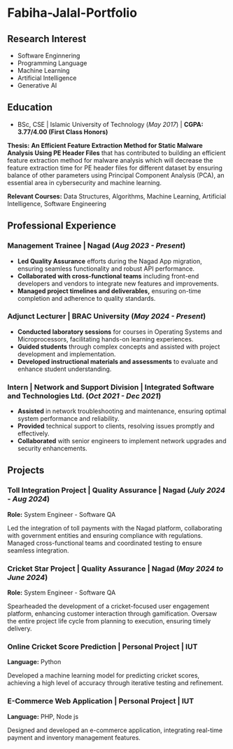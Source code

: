 # Fabiha-Jalal-Portfolio

## Research Interest
- Software Enginnering
- Programming Language
- Machine Learning
- Artificial Intelligence
- Generative AI
## Education
- BSc, CSE | Islamic University of Technology (_May 2017_) |  **CGPA: 3.77/4.00 (First Class Honors)**

**Thesis:** **An Efficient Feature Extraction Method for Static Malware Analysis Using PE Header Files** that has contributed to building an efficient feature extraction method for malware analysis which will decrease the feature extraction time for PE header files for different dataset by ensuring balance of other parameters using Principal Component Analysis (PCA), an essential area in cybersecurity and machine learning.

**Relevant Courses:** Data Structures, Algorithms, Machine Learning, Artificial Intelligence, Software Engineering

## Professional Experience
### Management Trainee | Nagad (_Aug 2023 - Present_)
  - **Led Quality Assurance** efforts during the Nagad App migration, ensuring seamless functionality and robust
API performance.
 - **Collaborated with cross-functional teams** including front-end developers and vendors to integrate new features and improvements.
 - **Managed project timelines and deliverables,** ensuring on-time completion and adherence to quality standards.

  ### Adjunct Lecturer | BRAC University (_May 2024 - Present_)
  - **Conducted laboratory sessions** for courses in Operating Systems and Microprocessors, facilitating hands-on
learning experiences.
  - **Guided students** through complex concepts and assisted with project development and implementation.
  - **Developed instructional materials and assessments** to evaluate and enhance student understanding.

  ### Intern | Network and Support Division | Integrated Software and Technologies Ltd. (_Oct 2021 - Dec 2021_)
  - **Assisted** in network troubleshooting and maintenance, ensuring optimal system performance and reliability.
  - **Provided** technical support to clients, resolving issues promptly and effectively.
  - **Collaborated** with senior engineers to implement network upgrades and security enhancements.
## Projects
### Toll Integration Project | Quality Assurance | Nagad (_July 2024 - Aug 2024_)
**Role:** System Engineer - Software QA

Led the integration of toll payments with the Nagad platform, collaborating with government entities and ensuring compliance with regulations. Managed cross-functional teams and coordinated testing to ensure seamless integration.
### Cricket Star Project | Quality Assurance | Nagad (_May 2024 to June 2024_)
**Role:** System Engineer - Software QA

Spearheaded the development of a cricket-focused user engagement platform, enhancing customer interaction
through gamification. Oversaw the entire project life cycle from planning to execution, ensuring timely delivery.

### Online Cricket Score Prediction | Personal Project | IUT
**Language:** Python

Developed a machine learning model for predicting cricket scores, achieving a high level of accuracy through
iterative testing and refinement.

### E-Commerce Web Application | Personal Project | IUT
**Language:** PHP, Node js

Designed and developed an e-commerce application, integrating real-time payment and inventory management
features.


